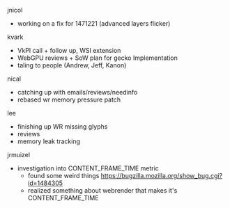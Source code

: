 jnicol
  * working on a fix for 1471221 (advanced layers flicker)

kvark
  * VkPI call + follow up, WSI extension
  * WebGPU reviews + SoW plan for gecko Implementation
  * taling to people (Andrew, Jeff, Kanon)

nical
  * catching up with emails/reviews/needinfo
  * rebased wr memory pressure patch

lee
  * finishing up WR missing glyphs
  * reviews
  * memory leak tracking

jrmuizel
  * investigation into CONTENT_FRAME_TIME metric
    * found some weird things https://bugzilla.mozilla.org/show_bug.cgi?id=1484305
    * realized something about webrender that makes it's CONTENT_FRAME_TIME
